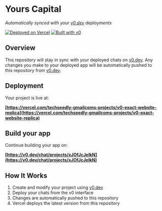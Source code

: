 # Yours Capital

*Automatically synced with your [v0.dev](https://v0.dev) deployments*

[![Deployed on Vercel](https://img.shields.io/badge/Deployed%20on-Vercel-black?style=for-the-badge&logo=vercel)](https://vercel.com/techseedly-gmailcoms-projects/v0-exact-website-replica)
[![Built with v0](https://img.shields.io/badge/Built%20with-v0.dev-black?style=for-the-badge)](https://v0.dev/chat/projects/xJOfJcJelkN)

## Overview

This repository will stay in sync with your deployed chats on [v0.dev](https://v0.dev).
Any changes you make to your deployed app will be automatically pushed to this repository from [v0.dev](https://v0.dev).

## Deployment

Your project is live at:

**[https://vercel.com/techseedly-gmailcoms-projects/v0-exact-website-replica](https://vercel.com/techseedly-gmailcoms-projects/v0-exact-website-replica)**

## Build your app

Continue building your app on:

**[https://v0.dev/chat/projects/xJOfJcJelkN](https://v0.dev/chat/projects/xJOfJcJelkN)**

## How It Works

1. Create and modify your project using [v0.dev](https://v0.dev)
2. Deploy your chats from the v0 interface
3. Changes are automatically pushed to this repository
4. Vercel deploys the latest version from this repository
